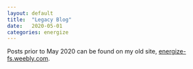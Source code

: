 ```yaml
---
layout: default
title:  "Legacy Blog"
date:   2020-05-01
categories: energize
---
```


Posts prior to May 2020 can be found on my old site, [energize-fs.weebly.com].

  [energize-fs.weebly.com]: https://energize-fs.weebly.com/
